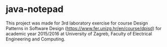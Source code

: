 # java-notepad
This project was made for 3rd laboratory exercise for course Design Patterns in Software Design (https://www.fer.unizg.hr/en/course/dpisd) for academic year 2015/2016 at University of Zagreb, Faculty of Electrical Engineering and Computing.
